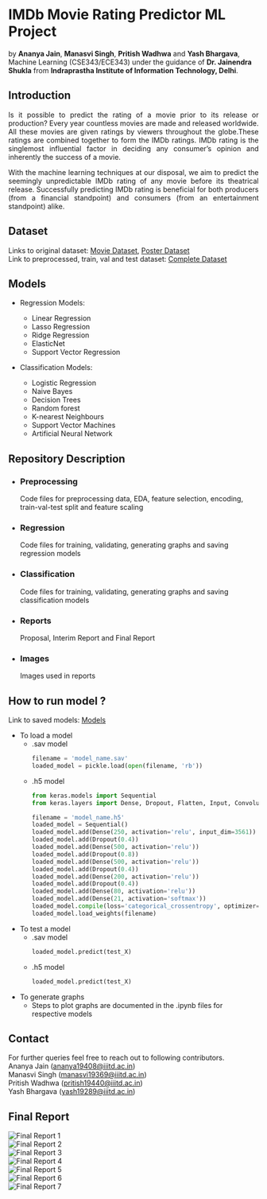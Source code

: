 # IMDb Movie Rating Predictor ML Project

by **Ananya Jain**, **Manasvi Singh**, **Pritish Wadhwa** and **Yash Bhargava**, Machine Learning (CSE343/ECE343) under the guidance of **Dr. Jainendra Shukla** from **Indraprastha Institute of Information Technology, Delhi**.

## Introduction
<p align="justify">Is it possible to predict the rating of a movie prior to its release or production? Every year countless movies are made and released worldwide. All these movies are given ratings by viewers throughout the globe.These ratings are combined together to form the IMDb ratings. IMDb rating is the singlemost influential factor in deciding any consumer’s opinion and inherently the success of a movie.</p>  
<p align="justify">With the machine learning techniques at our disposal, we aim to predict the seemingly unpredictable IMDb rating of any movie before its theatrical release. Successfully predicting IMDb rating is beneficial for both producers (from a financial standpoint) and consumers (from an entertainment standpoint) alike.</p>

## Dataset
Links to original dataset: [Movie Dataset](https://www.kaggle.com/rounakbanik/the-movies-dataset), [Poster Dataset](https://www.kaggle.com/neha1703/movie-genre-from-its-poster)  
Link to preprocessed, train, val and test dataset: [Complete Dataset](https://drive.google.com/drive/folders/1m_SktiYKrOgIWUBiEIDZXnwItp7SZPPF?usp=sharing)

## Models
- Regression Models:
  - Linear Regression
  - Lasso Regression
  - Ridge Regression
  - ElasticNet
  - Support Vector Regression

- Classification Models:
  - Logistic Regression
  - Naive Bayes
  - Decision Trees
  - Random forest
  - K-nearest Neighbours
  - Support Vector Machines
  - Artificial Neural Network

## Repository Description
- ### Preprocessing
  Code files for preprocessing data, EDA, feature selection, encoding, train-val-test split and feature scaling
- ### Regression
  Code files for training, validating, generating graphs and saving regression models
- ### Classification
  Code files for training, validating, generating graphs and saving classification models
- ### Reports
  Proposal, Interim Report and Final Report
- ### Images
  Images used in reports

## How to run model ?
Link to saved models: [Models](https://drive.google.com/drive/folders/1R6wdDw_7IYnxOpSKZIfgcL329PNPD5Tf?usp=sharing)

- To load a model
  - .sav model
    ```python
    filename = 'model_name.sav'
    loaded_model = pickle.load(open(filename, 'rb'))
    ```
  - .h5 model
    ```python
    from keras.models import Sequential
    from keras.layers import Dense, Dropout, Flatten, Input, Convolution2D, MaxPooling2D, Dropouts  
    
    filename = 'model_name.h5'
    loaded_model = Sequential()
    loaded_model.add(Dense(250, activation='relu', input_dim=3561))
    loaded_model.add(Dropout(0.4))
    loaded_model.add(Dense(500, activation='relu'))
    loaded_model.add(Dropout(0.8))
    loaded_model.add(Dense(500, activation='relu'))
    loaded_model.add(Dropout(0.4))
    loaded_model.add(Dense(200, activation='relu'))
    loaded_model.add(Dropout(0.4))
    loaded_model.add(Dense(80, activation='relu'))
    loaded_model.add(Dense(21, activation='softmax'))
    loaded_model.compile(loss='categorical_crossentropy', optimizer='adam', metrics=['accuracy'])
    loaded_model.load_weights(filename)
    ```
- To test a model
  - .sav model
    ```python
    loaded_model.predict(test_X)
    ```
  - .h5 model
    ```python
    loaded_model.predict(test_X)
    ```
- To generate graphs
  - Steps to plot graphs are documented in the .ipynb files for respective models

## Contact
For further queries feel free to reach out to following contributors.  
Ananya Jain (ananya19408@iiitd.ac.in)  
Manasvi Singh (manasvi19369@iiitd.ac.in)  
Pritish Wadhwa (pritish19440@iiitd.ac.in)  
Yash Bhargava (yash19289@iiitd.ac.in)

## Final Report
![Final Report 1](/Reports/Final_Report_Images/Report_Group2-1.png)  
![Final Report 2](/Reports/Final_Report_Images/Report_Group2-2.png)  
![Final Report 3](/Reports/Final_Report_Images/Report_Group2-3.png)  
![Final Report 4](/Reports/Final_Report_Images/Report_Group2-4.png)  
![Final Report 5](/Reports/Final_Report_Images/Report_Group2-5.png)  
![Final Report 6](/Reports/Final_Report_Images/Report_Group2-6.png)  
![Final Report 7](/Reports/Final_Report_Images/Report_Group2-7.png)
